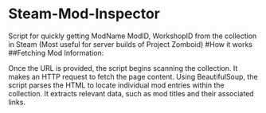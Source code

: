 # Steam-Mod-Inspector
Script for quickly getting ModName ModID, WorkshopID from the collection in Steam (Most useful for server builds of Project Zomboid)
#How it works
##Fetching Mod Information:

Once the URL is provided, the script begins scanning the collection. It makes an HTTP request to fetch the page content.
Using BeautifulSoup, the script parses the HTML to locate individual mod entries within the collection. It extracts relevant data, such as mod titles and their associated links.
